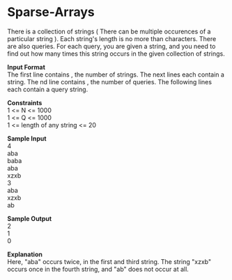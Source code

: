 # Sparse-Arrays
There is a collection of  strings ( There can be multiple occurences of a particular string ). Each string's length is no more than  characters. There are also  queries. For each query, you are given a string, and you need to find out how many times this string occurs in the given collection of  strings.

**Input Format**		                                        			
The first line contains , the number of strings.
The next  lines each contain a string.
The nd line contains , the number of queries.
The following  lines each contain a query string.

**Constraints**				          
1 <= N <= 1000                         
1 <= Q <= 1000                        
1 <= length of any string <= 20             
 
**Sample Input**			              
4                        
aba                       
baba 			              
aba				            
xzxb			             
3			            
aba			            
xzxb			        
ab				          

**Sample Output**					              
2				             
1				            
0				              

**Explanation**					         
Here, "aba" occurs twice, in the first and third string. The string "xzxb" occurs once in the fourth string, and "ab" does not occur at all.

